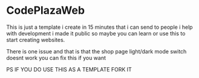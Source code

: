 # CodePlazaWeb

This is just a template i create in 15 minutes that i can send to people i help with development i made it public so maybe you can learn or use this to start creating websites.

There is one issue and that is that the shop page light/dark mode switch doesnt work you can fix this if you want 


PS IF YOU DO USE THIS AS A TEMPLATE FORK IT 
